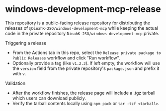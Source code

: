 # windows-development-mcp-release

This repository is a public-facing release repository for distributing the releases of
`@DinahK-2SO/windows-development-mcp` while keeping the actual code in the
private repository `DinahK-2SO/windows-development-mcp` private.

Triggering a release

- From the Actions tab in this repo, select the `Release private package to Public Releases` workflow and click "Run workflow".
- Optionally provide a tag (like `v1.2.3`). If left empty, the workflow will use the `version` field from the private repository's `package.json` and prefix it with `v`.

Validation

- After the workflow finishes, the release page will include a .tgz tarball which users can download publicly.
- Verify the tarball contents locally using `npm pack` or `tar -tzf <tarball>`.
